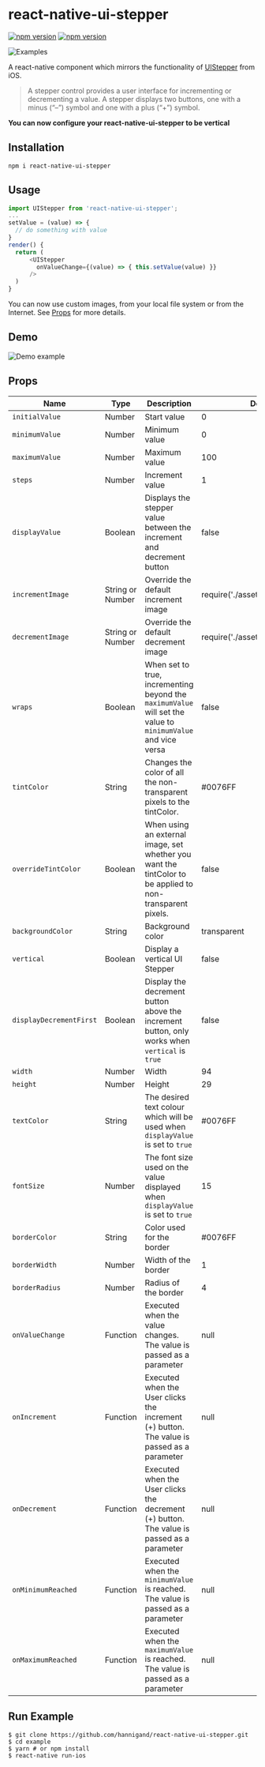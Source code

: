 # react-native-ui-stepper

[![npm version](https://img.shields.io/npm/v/react-native-ui-stepper.svg)](https://www.npmjs.com/package/react-native-ui-stepper)
[![npm version](https://img.shields.io/npm/dt/react-native-ui-stepper.svg)](https://img.shields.io/npm/dt/react-native-ui-stepper.svg)

![Examples](https://i.imgur.com/D7OdHoh.png "Examples")

A react-native component which mirrors the functionality of [UIStepper](https://developer.apple.com/reference/uikit/uistepper) from iOS.

> A stepper control provides a user interface for incrementing or decrementing a value. A stepper displays two buttons, one with a minus (“–”) symbol and one with a plus (“+”) symbol.

**You can now configure your react-native-ui-stepper to be vertical**

## Installation
`npm i react-native-ui-stepper`

## Usage
```javascript
import UIStepper from 'react-native-ui-stepper';
...
setValue = (value) => {
  // do something with value
}
render() {
  return (
      <UIStepper
        onValueChange={(value) => { this.setValue(value) }}
      />
  )
}
```

You can now use custom images, from your local file system or from the Internet. See [Props](#props) for more details.

## Demo

![Demo example](http://g.recordit.co/ipvGlYfRpa.gif "Demo example")



## Props

| Name                | Type     | Description                                                                                                  | Default     |
|---------------------|----------|--------------------------------------------------------------------------------------------------------------|-------------|
| `initialValue`      | Number   | Start value                                                                                                  | 0           |
| `minimumValue`      | Number   | Minimum value                                                                                                | 0           |
| `maximumValue`      | Number   | Maximum value                                                                                                | 100         |
| `steps`             | Number   | Increment value                                                                                              | 1           |
| `displayValue`      | Boolean  | Displays the stepper value between the increment and decrement button                                        | false       |
| `incrementImage`      | String or Number  | Override the default increment image                                       | require('./assets/increment.png')       |
| `decrementImage`      | String or Number  | Override the default decrement image                                     | require('./assets/decrement.png')       |
| `wraps`             | Boolean  | When set to true, incrementing beyond the `maximumValue` will set the value to `minimumValue` and vice versa | false       |
| `tintColor`         | String   | Changes the color of all the non-transparent pixels to the tintColor.                                        | #0076FF     |
| `overrideTintColor` | Boolean  | When using an external image, set whether you want the tintColor to be applied to non-transparent pixels.    | false       |
| `backgroundColor`   | String   | Background color                                                                                             | transparent |
| `vertical`   | Boolean  | Display a vertical UI Stepper                                                                                           | false |
| `displayDecrementFirst`   | Boolean  | Display the decrement button above the increment button, only works when `vertical` is `true`                                                            | false |
| `width`             | Number   | Width                                                                                                        | 94          |
| `height`            | Number   | Height                                                                                                       | 29          |
| `textColor`         | String   | The desired text colour which will be used when `displayValue` is set to `true`                              | #0076FF     |
| `fontSize`          | Number   | The font size used on the value displayed when `displayValue` is set to `true`                               | 15          |
| `borderColor`       | String   | Color used for the border                                                                                    | #0076FF     |
| `borderWidth`       | Number   | Width of the border                                                                                          | 1           |
| `borderRadius`      | Number   | Radius of the border                                                                                         | 4           |
| `onValueChange`     | Function | Executed when the value changes. The value is passed as a parameter                                          | null        |
| `onIncrement`       | Function | Executed when the User clicks the increment (+) button. The value is passed as a parameter                   | null        |
| `onDecrement`       | Function | Executed when the User clicks the decrement (+) button. The value is passed as a parameter                   | null        |
| `onMinimumReached`  | Function | Executed when the `minimumValue` is reached. The value is passed as a parameter                              | null        |
| `onMaximumReached`  | Function | Executed when the `maximumValue` is reached. The value is passed as a parameter                              | null        |

## Run Example

```
$ git clone https://github.com/hannigand/react-native-ui-stepper.git
$ cd example
$ yarn # or npm install
$ react-native run-ios
```
